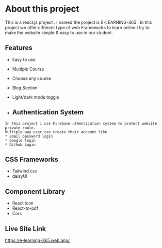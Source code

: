 # About this project
This is a react.js project . I named the project is E-LEARNING-365 . In this project we offer different type of web Frameworks to learn online.I try to make the website simple & easy to use in our student.

## Features

- Easy to use
- Multiple Course
- Choose any course
- Blog Section
- Light/dark mode toggle

 -   ## Authentication System
    In this project i use Firebase uthentication system to protect website private route.
    Multiple way user can create their account like
    * Email password login
    * Google login
    * Github Login


## CSS Frameworks
   * Tailwind css
   * daisyUI
## Component Library
  
  * React icon
  * React-to-pdf
  * Cors

## Live Site Link
https://e-learning-365.web.app/  